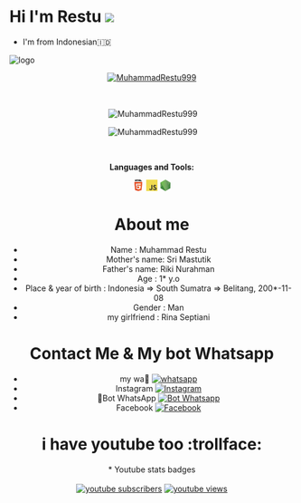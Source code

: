 # Hi I'm Restu&nbsp;<a href="Hey"><img src="https://raw.githubusercontent.com/TOXIC-DEVIL/TOXIC-DEVIL/TOXIC-DEVIL-OFFICIAL/media/Hi.gif" width="48px"></a>
- I'm from Indonesian🇮🇩

![logo](https://telegra.ph/file/d173e80a38443114f9608.jpg)

<p align="center"> <a href="MuhammadRestu999"><img width="170px" height="24" src="https://komarev.com/ghpvc/?username=MuhammadRestu999&label=PROFILE%20VISITORS&color=green&style=flat-square" alt="MuhammadRestu999" /></a> </p><br> 
<div align="center">
<p>&nbsp;<img align="center" src="https://github-readme-stats.vercel.app/api?username=MuhammadRestu999&show_icons=true&theme=nightowl" alt="MuhammadRestu999" /></p>
<p>&nbsp;<img align="center" src="https://github-readme-stats.vercel.app/api/top-langs/?username=MuhammadRestu999&theme=algolia&layout=compact&langs_count=10&hide_border=true&show_icons=true" alt="MuhammadRestu999"/></p></a><br> 


**Languages and Tools:**  

<code><img height="20" src="https://raw.githubusercontent.com/github/explore/80688e429a7d4ef2fca1e82350fe8e3517d3494d/topics/html/html.png"></code>
<code><img height="20" src="https://raw.githubusercontent.com/github/explore/80688e429a7d4ef2fca1e82350fe8e3517d3494d/topics/javascript/javascript.png"></code>
<code><img height="20" src="https://raw.githubusercontent.com/github/explore/80688e429a7d4ef2fca1e82350fe8e3517d3494d/topics/nodejs/nodejs.png"></code>    


# About me
* Name : Muhammad Restu
* Mother's name: Sri Mastutik
* Father's name: Riki Nurahman
* Age : 1* y.o
* Place & year of birth : Indonesia => South Sumatra => Belitang, 200*-11-08
* Gender : Man
* my girlfriend : Rina Septiani

# Contact Me & My bot Whatsapp
* my wa👤 <a href="https://wa.me/6285783417029" target="_blank"><img src="https://img.shields.io/badge/WhatsApp-25D366?&style=flat-square&logo=whatsapp&logoColor=white" alt="whatsapp"></a>
* Instagram <a href="https://www.instagram.com/_muhammad.restu_" target="_blank"><img src="https://img.shields.io/badge/Instagram-%23E4405F.svg?&style=flat-square&logo=instagram&logoColor=white" alt="Instagram"></a>
* 👾Bot WhatsApp <a href="https://wa.me/6285273901246" target="_blank"><img src="https://img.shields.io/badge/WhatsApp-25D366?&style=flat-square&logo=whatsapp&logoColor=white" alt="Bot Whatsapp"></a>
* Facebook <a href="https://facebook.com/mohamad.restu.71/" target="_blank"><img src="https://img.shields.io/badge/Facebook-1877F2?style=for-the-badge&logo=facebook&logoColor=white" alt="Facebook"></a>

# i have youtube too :trollface:
<p align="center">
    * Youtube stats badges
    <br />
    <br />
    <a href="https://youtube.com/channel/UCj-s_sWqCclC-fPsQ001QCA">
      <img alt="youtube subscribers" title="Subscribe to my YouTube channel" src="https://freshidea.com/jonah/youtube-api/subscribers-badge.php?label=Subscribers&style=for-the-badge&color=red&labelColor=ce4630"/></a> 
    <a href="https://youtube.com/channel/UCj-s_sWqCclC-fPsQ001QCA">
      <img alt="youtube views" title="YouTube views" src="https://freshidea.com/jonah/youtube-api/view-count-badge.php?label=View+Count&style=for-the-badge&color=blue&labelColor=0b689d"/></a>
   </p>
</p>
